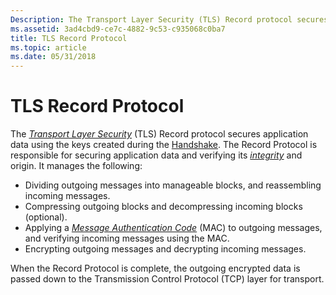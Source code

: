 ```yaml
---
Description: The Transport Layer Security (TLS) Record protocol secures application data using the keys created during the Handshake.
ms.assetid: 3ad4cbd9-ce7c-4882-9c53-c935068c0ba7
title: TLS Record Protocol
ms.topic: article
ms.date: 05/31/2018
---
```


# TLS Record Protocol

The [*Transport Layer Security*](https://msdn.microsoft.com/library/ms721627(v=VS.85).aspx) (TLS) Record protocol secures application data using the keys created during the [Handshake](tls-handshake-protocol.md). The Record Protocol is responsible for securing application data and verifying its [*integrity*](https://msdn.microsoft.com/library/ms721588(v=VS.85).aspx) and origin. It manages the following:

-   Dividing outgoing messages into manageable blocks, and reassembling incoming messages.
-   Compressing outgoing blocks and decompressing incoming blocks (optional).
-   Applying a [*Message Authentication Code*](https://msdn.microsoft.com/library/ms721594(v=VS.85).aspx) (MAC) to outgoing messages, and verifying incoming messages using the MAC.
-   Encrypting outgoing messages and decrypting incoming messages.

When the Record Protocol is complete, the outgoing encrypted data is passed down to the Transmission Control Protocol (TCP) layer for transport.

 

 



